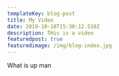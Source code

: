 ```yaml
---
templateKey: blog-post
title: My Video
date: 2019-10-18T15:30:12.510Z
description: THis is a video
featuredpost: true
featuredimage: /img/blog-index.jpg
---
```

What is up man
